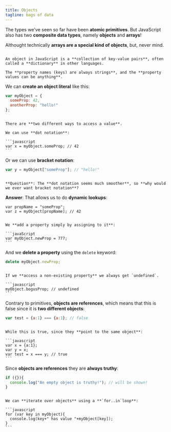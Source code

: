 ```yaml
---
title: Objects
tagline: bags of data
---
```


The types we've seen so far have been **atomic primitives**. But JavaScript also has two **composite data types**, namely **objects** and **arrays**!

Althought technically **arrays are a special kind of objects**, but, never mind.

~~~

An object in JavaScript is a **collection of key-value pairs**, often called a **dictionary** in other languages. 

The **property names (keys) are always strings**, and the **property values can be anything**.

~~~

We can **create an object literal** like this:

```javascript
var myObject = {
  someProp: 42,
  anotherProp: "hello!"
};
```

~~~

There are **two different ways to access a value**.

We can use **dot notation**:

```javascript
var x = myObject.someProp; // 42
```

~~~

Or we can use **bracket notation**:

```javascript
var y = myObject["someProp"]; // "hello!"
```

~~~

**Question**: The **dot notation seems much smoother**, so **why would we ever want bracket notation**?

~~~

**Answer**: That allows us to do **dynamic lookups**:

```
var propName = "someProp";
var z = myObject[propName]; // 42
```

~~~

We **add a property simply by assigning to it**:

```javaScript
var myObject.newProp = 777;
```

~~~

And we **delete a property** using the `delete` keyword:

```javascript
delete myObject.newProp;
```

~~~

If we **access a non-existing property** we always get `undefined`.

```javascript
myObject.bogusProp; // undefined
```

~~~

Contrary to primitives, **objects are references**, which means that this is false since it is **two different objects**:

```javascript
var test = {a:1} === {a:1}; // false
```

~~~

While this is true, since they **point to the same object**:

```javascript
var x = {a:1};
var y = x;
var test = x === y; // true
```

~~~

Since **objects are references** they are **always truthy**:

```javascript
if ({}){
  console.log("An empty object is truthy!"); // will be shown!
}
```

~~~

We can **iterate over objects** using a **`for..in`loop**:

```javascript
for (var key in myObject){
  console.log(key+" has value "+myObject[key]);
}
```

